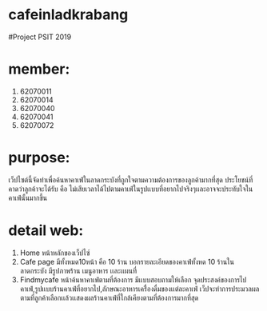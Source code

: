 # cafeinladkrabang
#Project PSIT 2019

# member:
1. 62070011
2. 62070014
3. 62070040
4. 62070041
5. 62070072

# purpose:
 เว็ปไซต์นี้จัดทำเพื่อค้นหาคาเฟ่ในลาดกระบังที่ถูกใจตามความต้องการของลูกค้ามากที่สุด ประโยชน์ที่คาดว่าลูกค้าจะได้รับ คือ ไม่เสียเวลาได้ไปตามคาเฟ่ในรูปเเบบที่อยากไปจริงๆเเละอาจจะประทับใจในคาเฟ่นั้นมากขึ้น
 
# detail web:
1. Home หน้าหลักของเว็ปไซ์
2. Cafe page มีทั้งหมด10หน้า คือ 10 ร้าน 
  บอกรายละเอียดของคาเฟ่ทั้งหด 10 ร้านในลาดกระบัง
  มีรูปภาพร้าน เมนูอาหาร เเละเเผนที่
3. Findmycafe หน้าค้นหาคาเฟ่ตามที่ต้องการ 
  มีเเบบสอบถามให้เลือก จุดประสงค์ของการไปคาเฟ่,รูปเเบบร้านคาเฟ่ที่อยากไป,ลักษณะอาหารเครื่่องดื่มของเเต่ละคาเฟ่
  เว็ปจะทำการประมวลผลตามที่ลูกค้าเลือกเเล้วเเสดงผลร้านคาเฟ่ที่ใกล้เคียงตามที่ต้องการมากที่สุด

 
